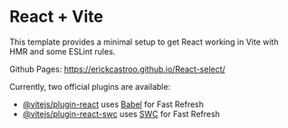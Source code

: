 # React + Vite

This template provides a minimal setup to get React working in Vite with HMR and some ESLint rules.

Github Pages: https://erickcastroo.github.io/React-select/

Currently, two official plugins are available:

- [@vitejs/plugin-react](https://github.com/vitejs/vite-plugin-react/blob/main/packages/plugin-react/README.md) uses [Babel](https://babeljs.io/) for Fast Refresh
- [@vitejs/plugin-react-swc](https://github.com/vitejs/vite-plugin-react-swc) uses [SWC](https://swc.rs/) for Fast Refresh
